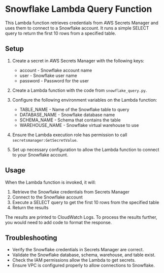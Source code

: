 # Snowflake Lambda Query Function

This Lambda function retrieves credentials from AWS Secrets Manager and uses them to connect to a Snowflake account. It runs a simple SELECT query to return the first 10 rows from a specified table.

## Setup

1. Create a secret in AWS Secrets Manager with the following keys:
   - account - Snowflake account name
   - user - Snowflake user name  
   - password - Password for the user

2. Create a Lambda function with the code from `snowflake_query.py`.

3. Configure the following environment variables on the Lambda function:
   - TABLE_NAME - Name of the Snowflake table to query  
   - DATABASE_NAME - Snowflake database name
   - SCHEMA_NAME - Schema that contains the table
   - WAREHOUSE_NAME - Snowflake virtual warehouse to use

4. Ensure the Lambda execution role has permission to call `secretsmanager:GetSecretValue`.

5. Set up necessary configuration to allow the Lambda function to connect to your Snowflake account.

## Usage

When the Lambda function is invoked, it will:

1. Retrieve the Snowflake credentials from Secrets Manager
2. Connect to the Snowflake account  
3. Execute a SELECT query to get the first 10 rows from the specified table
4. Return the results

The results are printed to CloudWatch Logs. To process the results further, you would need to add code to format the response.

## Troubleshooting

- Verify the Snowflake credentials in Secrets Manager are correct.
- Validate the Snowflake database, schema, warehouse, and table exist.
- Check the IAM permissions allow the Lambda to get secrets. 
- Ensure VPC is configured properly to allow connections to Snowflake.
